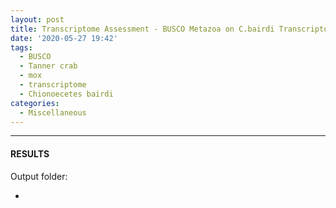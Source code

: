```yaml
---
layout: post
title: Transcriptome Assessment - BUSCO Metazoa on C.bairdi Transcriptome v1.7
date: '2020-05-27 19:42'
tags: 
  - BUSCO
  - Tanner crab
  - mox
  - transcriptome
  - Chionoecetes bairdi
categories: 
  - Miscellaneous
---
```




---

#### RESULTS

Output folder:

- []()

